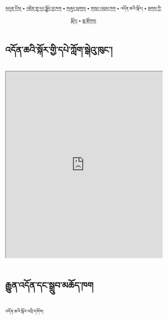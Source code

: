 <p align="center">
  <a href="https://bdrc-reader.github.io/sakya-center/">མདུན་ངོས།</a> • <a href="https://bdrc-reader.github.io/sakya-center/shadra">འཛིན་གྲྭ་དང་སྦྱོང་བྱ་ཁག</a> • <a href="https://bdrc-reader.github.io/sakya-center/shunglug">གཞུང་ལུགས།</a>  • <a href="https://bdrc-reader.github.io/sakya-center/sungbum">གསུང་འབུམ་ཁག</a> • <span>འདོན་ཆའི་སྐོར།</span> • <a href="https://bdrc-reader.github.io/sakya-center/tantra">སྔགས་ཀྱི་སྐོར།</a> •  <a href="https://bdrc-reader.github.io/sakya-center/natsok">སྣ་ཚོགས།</a></p>

# འདོན་ཆའི་སྐོར་གྱི་དཔེ་ཀློག་སྒེའུ་ཁུང་།

<iframe src="https://library.bdrc.io/scripts/embed-iframe.html?work=bdr:W1ERI0003004&origin=website.com" width="100%" height="600"></iframe>

<br>
<br>

# རྒྱུན་འདོན་དང་སྒྲུབ་མཆོད་ཁག

འདོན་ཆའི་སྐོར་འབྲི་དགོས།
